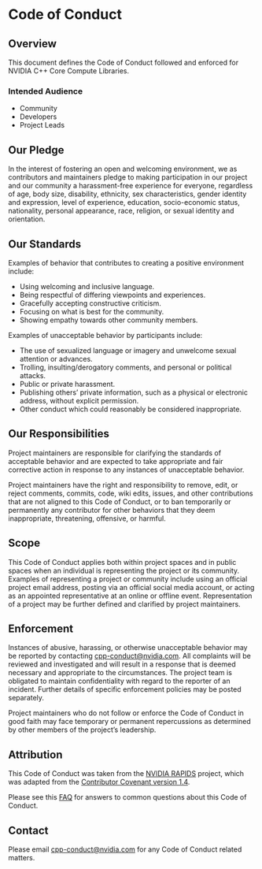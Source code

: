 
# Code of Conduct

## Overview

This document defines the Code of Conduct followed and enforced for NVIDIA C++
  Core Compute Libraries.

### Intended Audience

* Community
* Developers
* Project Leads

## Our Pledge

In the interest of fostering an open and welcoming environment, we as
  contributors and maintainers pledge to making participation in our project and
  our community a harassment-free experience for everyone, regardless of age,
  body size, disability, ethnicity, sex characteristics, gender identity and
  expression, level of experience, education, socio-economic status, nationality,
  personal appearance, race, religion, or sexual identity and orientation.

## Our Standards

Examples of behavior that contributes to creating a positive environment include:

- Using welcoming and inclusive language.
- Being respectful of differing viewpoints and experiences.
- Gracefully accepting constructive criticism.
- Focusing on what is best for the community.
- Showing empathy towards other community members.

Examples of unacceptable behavior by participants include:

- The use of sexualized language or imagery and unwelcome sexual attention or
    advances.
- Trolling, insulting/derogatory comments, and personal or political attacks.
- Public or private harassment.
- Publishing others’ private information, such as a physical or electronic
    address, without explicit permission.
- Other conduct which could reasonably be considered inappropriate.

## Our Responsibilities

Project maintainers are responsible for clarifying the standards of acceptable
  behavior and are expected to take appropriate and fair corrective action in
  response to any instances of unacceptable behavior.

Project maintainers have the right and responsibility to remove, edit, or
  reject comments, commits, code, wiki edits, issues, and other contributions
  that are not aligned to this Code of Conduct, or to ban temporarily or
  permanently any contributor for other behaviors that they deem inappropriate,
  threatening, offensive, or harmful.

## Scope

This Code of Conduct applies both within project spaces and in public spaces
  when an individual is representing the project or its community.
Examples of representing a project or community include using an official
  project email address, posting via an official social media account, or acting
  as an appointed representative at an online or offline event.
Representation of a project may be further defined and clarified by project
  maintainers.

## Enforcement

Instances of abusive, harassing, or otherwise unacceptable behavior may be
  reported by contacting [cpp-conduct@nvidia.com](mailto:cpp-conduct@nvidia.com).
All complaints will be reviewed and investigated and will result in a response
  that is deemed necessary and appropriate to the circumstances.
The project team is obligated to maintain confidentiality with regard to the
  reporter of an incident.
Further details of specific enforcement policies may be posted separately.

Project maintainers who do not follow or enforce the Code of Conduct in good
  faith may face temporary or permanent repercussions as determined by other
  members of the project’s leadership.

## Attribution

This Code of Conduct was taken from the [NVIDIA RAPIDS] project, which was
  adapted from the [Contributor Covenant version 1.4].

Please see this [FAQ] for answers to common questions about this Code of Conduct.

## Contact

Please email [cpp-conduct@nvidia.com] for any Code of Conduct related matters.


[cpp-conduct@nvidia.com]: mailto:cpp-conduct@nvidia.com

[FAQ]: https://www.contributor-covenant.org/faq

[NVIDIA RAPIDS]: https://docs.rapids.ai/resources/conduct/
[Contributor Covenant version 1.4]: https://www.contributor-covenant.org/version/1/4/code-of-conduct.html
